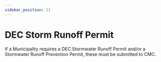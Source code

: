 ```yaml
---
sidebar_position: 11
---
```


# DEC Storm Runoff Permit

If a Municipality requires a DEC Stormwater Runoff Permit and/or a Stormwater Runoff Prevention Permit, these must be submitted to CMC.


